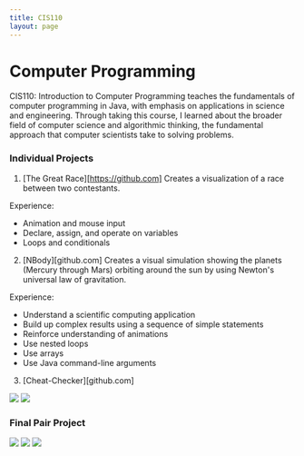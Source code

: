 ```yaml
---
title: CIS110
layout: page
---
```

# Computer Programming

CIS110: Introduction to Computer Programming teaches the fundamentals of computer programming in Java, with emphasis on applications in science and engineering. Through taking this course, I learned about the broader field of computer science and algorithmic thinking, the fundamental approach that computer scientists take to solving problems.

### Individual Projects
1. [The Great Race][https://github.com]
Creates a visualization of a race between two contestants.

Experience: 
* Animation and mouse input
* Declare, assign, and operate on variables
* Loops and conditionals

2. [NBody][github.com]
Creates a visual simulation showing the planets (Mercury through Mars) orbiting around the sun by using Newton's universal law of gravitation.

Experience:
* Understand a scientific computing application
* Build up complex results using a sequence of simple statements
* Reinforce understanding of animations
* Use nested loops
* Use arrays
* Use Java command-line arguments

3. [Cheat-Checker][github.com]


![](https://github.com/susan-z/susan-z.github.io/blob/master/img/Screenshot%20(5).png?raw=true)
![](https://github.com/susan-z/susan-z.github.io/blob/master/img/cis110sierpinski.JPG?raw=true)

### Final Pair Project

![](https://github.com/susan-z/susan-z.github.io/blob/master/img/Screenshot%20(2).png?raw=true)
![](https://github.com/susan-z/susan-z.github.io/blob/master/img/Screenshot%20(4).png?raw=true)
![](https://github.com/susan-z/susan-z.github.io/blob/master/img/Screenshot%20(3).png?raw=true)
